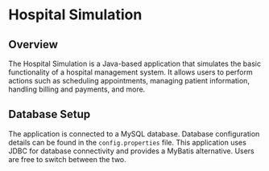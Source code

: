 # Hospital Simulation
## Overview
The Hospital Simulation is a Java-based application that simulates the basic functionality of a hospital management system. It allows users to perform actions such as scheduling appointments, managing patient information, handling billing and payments, and more.
## Database Setup
The application is connected to a MySQL database. Database configuration details can be found in the `config.properties` file. This application uses JDBC for database connectivity and provides a MyBatis alternative. Users are free to switch between the two.
